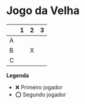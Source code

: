 # Jogo da Velha

|   | 1 | 2 | 3 |
|---|---|---|---|
| A |   |   |   |
| B |   | X |   |
| C |   |   |   |

**Legenda**

- ❌ Primeiro jogador 
- ⭕ Segundo jogador
